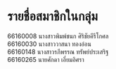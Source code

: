 # รายชื่อสมาชิกในกลุ่ม

66160008 นางสาวพิมพ์ชนก ศิริชัยคีรีโกศล<br>
66160030 นางสาววาสนา ทองอ่อน<br>
66160148 นางสาวรภีพรรณ ทรัพย์ประเสริฐ<br>
66160265 นายศักดา เอี่ยมอิศรา
